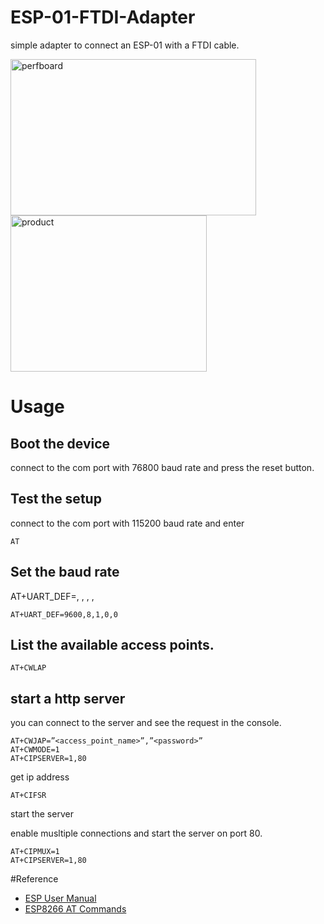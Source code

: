 # ESP-01-FTDI-Adapter

simple adapter to connect an ESP-01 with a FTDI cable.

[<img src="https://spielhuus.github.io/ESP-01-FTDI-Adapter/perfboard.png" alt="perfboard" width="393" height="250">](https://spielhuus.github.io/ESP-01-FTDI-Adapter/perfboard.png)
[<img src="https://spielhuus.github.io/ESP-01-FTDI-Adapter/product.jpg" alt="product" width="314" height="250">](https://spielhuus.github.io/ESP-01-FTDI-Adapter/product.jpg)

# Usage

## Boot the device
connect to the com port with 76800 baud rate and press the reset button.

## Test the setup
connect to the com port with 115200 baud rate and enter

```
AT
```

## Set the baud rate

AT+UART_DEF=<baudrate>, <databits>, <stopbits>, <parity>, <flow control>

```
AT+UART_DEF=9600,8,1,0,0
```

## List the available access points.

```
AT+CWLAP
```

## start a http server

you can connect to the server and see the request in the console.

```
AT+CWJAP=”<access_point_name>”,”<password>”
AT+CWMODE=1
AT+CIPSERVER=1,80
```

get ip address

```
AT+CIFSR
```

start the server

enable musltiple connections and start the server on port 80.

```
AT+CIPMUX=1
AT+CIPSERVER=1,80
```

#Reference

* [ESP User Manual](http://wiki.ai-thinker.com/_media/esp8266/esp8266_series_modules_user_manual_v1.1.pdf)
* [ESP8266 AT Commands](https://room-15.github.io/blog/2015/03/26/esp8266-at-command-reference/)
